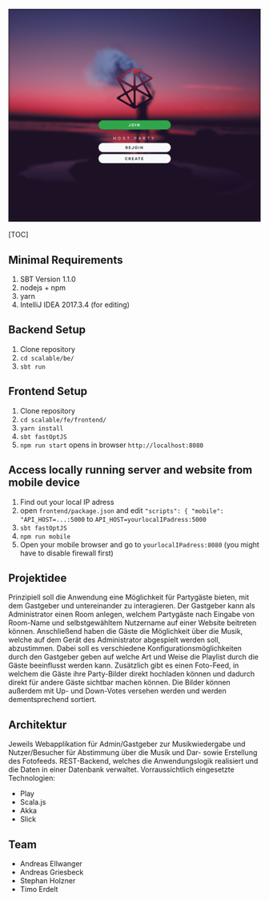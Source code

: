 ![preview](img/desktop_start.png)

[TOC]

## Minimal Requirements
 
1. SBT Version 1.1.0
2. nodejs + npm
3. yarn
4. IntelliJ IDEA 2017.3.4 (for editing)

## Backend Setup

1. Clone repository
2. `cd scalable/be/`
3. `sbt run`

## Frontend Setup

1. Clone repository
2. `cd scalable/fe/frontend/`
3. `yarn install`
4. `sbt fastOptJS`
5. `npm run start` opens in browser `http://localhost:8080`

## Access locally running server and website from mobile device

1. Find out your local IP adress 
2. open `frontend/package.json` and edit `"scripts": { "mobile": "API_HOST=...:5000` to `API_HOST=yourlocalIPadress:5000`
3. `sbt fastOptJS`
4. `npm run mobile`
5. Open your mobile browser and go to `yourlocalIPadress:8080` (you might have to disable firewall first)

## Projektidee

Prinzipiell soll die Anwendung eine Möglichkeit für Partygäste bieten, mit dem Gastgeber und untereinander zu interagieren.
Der Gastgeber kann als Administrator einen Room anlegen, welchem Partygäste nach Eingabe von Room-Name und selbstgewähltem Nutzername auf einer Website beitreten können. Anschließend haben die Gäste die Möglichkeit über die Musik, welche auf dem Gerät des Administrator abgespielt werden soll, abzustimmen. Dabei soll es verschiedene Konfigurationsmöglichkeiten durch den Gastgeber geben auf welche Art und Weise die Playlist durch die Gäste beeinflusst werden kann. 
Zusätzlich gibt es einen Foto-Feed, in welchem die Gäste ihre Party-Bilder direkt hochladen können und dadurch direkt für andere Gäste sichtbar machen können. Die Bilder können außerdem mit Up- und Down-Votes versehen werden und werden dementsprechend sortiert.

## Architektur

Jeweils Webapplikation für Admin/Gastgeber zur Musikwiedergabe und Nutzer/Besucher für Abstimmung über die Musik und Dar- sowie Erstellung des Fotofeeds.
REST-Backend, welches die Anwendungslogik realisiert und die Daten in einer Datenbank verwaltet.
Vorraussichtlich eingesetzte Technologien:

- Play
- Scala.js
- Akka
- Slick

## Team

- Andreas Ellwanger
- Andreas Griesbeck
- Stephan Holzner
- Timo Erdelt
